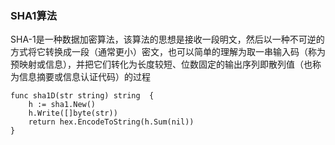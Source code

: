 ### SHA1算法
SHA-1是一种数据加密算法，该算法的思想是接收一段明文，然后以一种不可逆的方式将它转换成一段（通常更小）密文，也可以简单的理解为取一串输入码（称为预映射或信息），并把它们转化为长度较短、位数固定的输出序列即散列值（也称为信息摘要或信息认证代码）的过程
```
func sha1D(str string) string  {
	h := sha1.New()
	h.Write([]byte(str))
	return hex.EncodeToString(h.Sum(nil))
}
```